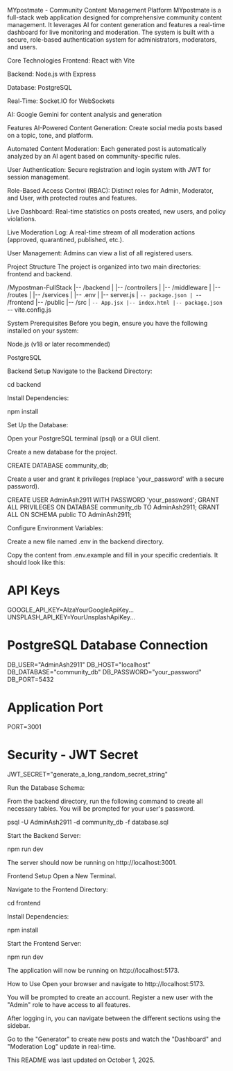 MYpostmate - Community Content Management Platform
MYpostmate is a full-stack web application designed for comprehensive community content management. It leverages AI for content generation and features a real-time dashboard for live monitoring and moderation. The system is built with a secure, role-based authentication system for administrators, moderators, and users.

Core Technologies
Frontend: React with Vite

Backend: Node.js with Express

Database: PostgreSQL

Real-Time: Socket.IO for WebSockets

AI: Google Gemini for content analysis and generation

Features
AI-Powered Content Generation: Create social media posts based on a topic, tone, and platform.

Automated Content Moderation: Each generated post is automatically analyzed by an AI agent based on community-specific rules.

User Authentication: Secure registration and login system with JWT for session management.

Role-Based Access Control (RBAC): Distinct roles for Admin, Moderator, and User, with protected routes and features.

Live Dashboard: Real-time statistics on posts created, new users, and policy violations.

Live Moderation Log: A real-time stream of all moderation actions (approved, quarantined, published, etc.).

User Management: Admins can view a list of all registered users.

Project Structure
The project is organized into two main directories: frontend and backend.

/Mypostman-FullStack
|-- /backend
|   |-- /controllers
|   |-- /middleware
|   |-- /routes
|   |-- /services
|   |-- .env
|   |-- server.js
|   `-- package.json
|
`-- /frontend
    |-- /public
    |-- /src
    |   `-- App.jsx
    |-- index.html
    |-- package.json
    `-- vite.config.js

System Prerequisites
Before you begin, ensure you have the following installed on your system:

Node.js (v18 or later recommended)

PostgreSQL

Backend Setup
Navigate to the Backend Directory:

cd backend

Install Dependencies:

npm install

Set Up the Database:

Open your PostgreSQL terminal (psql) or a GUI client.

Create a new database for the project.

CREATE DATABASE community_db;

Create a user and grant it privileges (replace 'your_password' with a secure password).

CREATE USER AdminAsh2911 WITH PASSWORD 'your_password';
GRANT ALL PRIVILEGES ON DATABASE community_db TO AdminAsh2911;
GRANT ALL ON SCHEMA public TO AdminAsh2911;

Configure Environment Variables:

Create a new file named .env in the backend directory.

Copy the content from .env.example and fill in your specific credentials. It should look like this:

# API Keys
GOOGLE_API_KEY=AIzaYourGoogleApiKey...
UNSPLASH_API_KEY=YourUnsplashApiKey...

# PostgreSQL Database Connection
DB_USER="AdminAsh2911"
DB_HOST="localhost"
DB_DATABASE="community_db"
DB_PASSWORD="your_password"
DB_PORT=5432

# Application Port
PORT=3001

# Security - JWT Secret
JWT_SECRET="generate_a_long_random_secret_string"

Run the Database Schema:

From the backend directory, run the following command to create all necessary tables. You will be prompted for your user's password.

psql -U AdminAsh2911 -d community_db -f database.sql

Start the Backend Server:

npm run dev

The server should now be running on http://localhost:3001.

Frontend Setup
Open a New Terminal.

Navigate to the Frontend Directory:

cd frontend

Install Dependencies:

npm install

Start the Frontend Server:

npm run dev

The application will now be running on http://localhost:5173.

How to Use
Open your browser and navigate to http://localhost:5173.

You will be prompted to create an account. Register a new user with the "Admin" role to have access to all features.

After logging in, you can navigate between the different sections using the sidebar.

Go to the "Generator" to create new posts and watch the "Dashboard" and "Moderation Log" update in real-time.

This README was last updated on October 1, 2025.